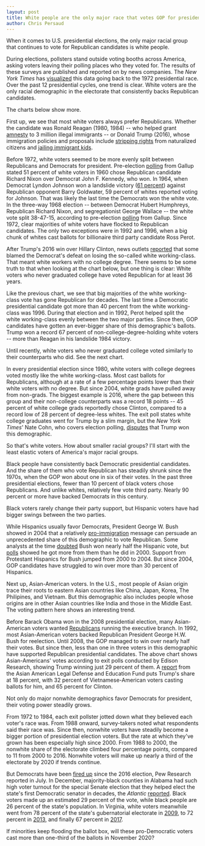 ```yaml
---
layout: post
title: White people are the only major race that votes GOP for president
author: Chris Persaud
---
```


<script src="https://pym.nprapps.org/pym.v1.js"></script>

When it comes to U.S. presidential elections, the only major racial group that continues to vote for Republican candidates is white people. 

During elections, pollsters stand outside voting booths across America, asking voters leaving their polling places who they voted for. The results of these surveys are published and reported on by news companies. The *New York Times* has [visualized](https://www.nytimes.com/interactive/2016/11/08/us/politics/election-exit-polls.html) this data going back to the 1972 presidential race. Over the past 12 presidential cycles, one trend is clear. White voters are the only racial demographic in the electorate that consistently backs Republican candidates. 

The charts below show more.

<div id="white"></div>

First up, we see that most white voters always prefer Republicans. Whether the candidate was Ronald Reagan (1980, 1984) -- who helped grant [amnesty](https://www.npr.org/templates/story/story.php?storyId=128303672) to 3 million illegal immigrants -- or Donald Trump (2016), whose immigration policies and proposals include [stripping rights](https://www.nbcnews.com/politics/immigration/now-trump-administration-wants-limit-citizenship-legal-immigrants-n897931) from naturalized citizens and [jailing immigrant kids](https://www.cnn.com/2018/09/11/politics/hhs-expand-tornillo-tent-facility-immigrant-children/index.html). 

Before 1972, white voters seemed to be more evenly split between Republicans and Democrats for president. Pre-election [polling](https://news.gallup.com/poll/9454/election-polls-vote-groups-19601964.aspx) from Gallup stated 51 percent of white voters in 1960 chose Republican candidate Richard Nixon over Democrat John F. Kennedy, who won. In 1964, when Democrat Lyndon Johnson won a landslide victory ([61 percent](https://www.britannica.com/event/United-States-presidential-election-of-1964)) against Republican opponent Barry Goldwater, 59 percent of whites reported voting for Johnson. That was likely the last time the Democrats won the white vote. In the three-way 1968 election -- between Democrat Hubert Humphreys, Republican Richard Nixon, and segregationist George Wallace -- the white vote split 38-47-15, according to pre-election [polling](https://news.gallup.com/poll/9457/election-polls-vote-groups-19681972.aspx) from Gallup. Since 1972, clear majorities of white voters have flocked to Republican candidates. The only two exceptions were in 1992 and 1996, when a big chunk of whites cast ballots for billionaire third party candidate Ross Perot. 

After Trump's 2016 win over Hillary Clinton, news outlets [reported](https://www.thenation.com/article/can-the-democrats-win-back-white-working-class-voters/) that some blamed the Democrat's defeat on losing the so-called white working-class. That meant white workers with no college degree. There seems to be some truth to that when looking at the chart below, but one thing is clear: White voters who never graduated college have voted Republican for at least 36 years.

<div id="white-non-college"></div>

Like the previous chart, we see that big majorities of the white working-class vote has gone Republican for decades. The last time a Democratic presidential candidate got more than 40 percent from the white working-class was 1996. During that election and in 1992, Perot helped split the white working-class evenly between the two major parties. Since then, GOP candidates have gotten an ever-bigger share of this demographic's ballots. Trump won a record 67 percent of non-college-degree-holding white voters -- more than Reagan in his landslide 1984 victory.

Until recently, white voters who never graduated college voted similarly to their counterparts who did. See the next chart.

<div id="white-college"></div>

In every presidential election since 1980, white voters with college degrees voted mostly like the white working-class. Most cast ballots for Republicans, although at a rate of a few percentage points lower than their white voters with no degree. But since 2004, white grads have pulled away from non-grads. The biggest example is 2016, where the gap between this group and their non-college counterparts was a record 18 points -- 45 percent of white college grads reportedly chose Clinton, compared to a record low of 28 percent of degree-less whites. The exit poll states white college graduates went for Trump by a slim margin, but the *New York Times*' Nate Cohn, who covers election polling, [disputes](https://www.nytimes.com/2018/02/27/upshot/trump-losing-college-educated-whites-he-never-won-them-in-the-first-place.html) that Trump won this demographic.

So that's white voters. How about smaller racial groups? I'll start with the least elastic voters of America's major racial groups.

<div id="black"></div>

Black people have consistently back Democratic presidential candidates. And the share of them who vote Republican has steadily shrunk since the 1970s, when the GOP won about one in six of their votes. In the past three presidential elections, fewer than 10 percent of black voters chose Republicans. And unlike whites, relatively few vote third party. Nearly 90 percent or more have backed Democrats in this century. 

Black voters rarely change their party support, but Hispanic voters have had bigger swings between the two parties.

<div id="hispanic"></div>

While Hispanics usually favor Democrats, President George W. Bush showed in 2004 that a relatively [pro-immigration](http://www.cnn.com/2004/ALLPOLITICS/01/07/bush.immigration/) message can persuade an unprecedented share of this demographic to vote Republican. Some analysts at the time [doubted](http://www.washingtonpost.com/wp-dyn/articles/A26119-2004Dec25.html) Bush won nearly half the Hispanic vote, but [polls](http://www.pewhispanic.org/2005/06/27/iv-how-latinos-voted-in-2004/) showed he got more from them than he did in 2000. Support from Protestant Hispanics for Bush jumped from 2000 to 2004. But since 2004, GOP candidates have struggled to win over more than 30 percent of Hispanics. 

Next up, Asian-American voters. In the U.S., most people of Asian origin trace their roots to eastern Asian countries like China, Japan, Korea, The Philipines, and Vietnam. But this demographic also includes people whose origins are in other Asian countries like India and those in the Middle East. The voting pattern here shows an interesting trend.

<div id="asian"></div>

Before Barack Obama won in the 2008 presidential election, many Asian-American voters wanted [Republicans](https://www.nbcnews.com/news/asian-america/obama-asian-americans-voted-republican-gop-wants-bring-them-back-n873401) running the executive branch. In 1992, most Asian-American voters backed Republican President George H.W. Bush for reelection. Until 2008, the GOP managed to win over nearly half their votes. But since then, less than one in three voters in this demographic have supported Republican presidential candidates. The above chart shows Asian-Americans' votes according to exit polls conducted by Edison Research, showing Trump winning just 29 percent of them. A [report](https://www.npr.org/2017/04/18/524371847/trump-lost-more-of-the-asian-american-vote-than-the-national-exit-polls-showed) from the Asian American Legal Defense and Education Fund puts Trump's share at 18 percent, with 32 percent of Vietnamese-American voters casting ballots for him, and 65 percent for Clinton.

Not only do major nonwhite demographics favor Democrats for president, their voting power steadily grows.

<div id="percent-white"></div>

From 1972 to 1984, each exit pollster jotted down what they believed each voter's race was. From 1988 onward, survey-takers noted what respondents said their race was. Since then, nonwhite voters have steadily become a bigger portion of presidential election voters. But the rate at which they've grown has been especially high since 2000. From 1988 to 2000, the nonwhite share of the electorate climbed four percentage points, compared to 11 from 2000 to 2016. Nonwhite voters will make up nearly a third of the electorate by 2020 if trends continue. 

But Democrats have been [fired up](http://www.pewresearch.org/fact-tank/2018/07/27/turnout-in-this-years-u-s-house-primaries-is-up-especially-on-the-democratic-side/) since the 2016 election, Pew Research reported in July. In December, majority-black counties in Alabama had such high voter turnout for the special Senate election that they helped elect the state's first Democratic senator in decades, the *Atlantic* [reported](https://www.theatlantic.com/politics/archive/2017/12/despite-the-obstacles-black-voters-make-a-statement-in-alabama/548237/). Black voters made up an estimated 29 percent of the vote, while black people are 26 percent of the state's population. In Virginia, white voters meanwhile went from 78 percent of the state's  gubernatorial electorate in [2009](http://i2.cdn.turner.com/cnn/2009/images/11/04/2009.exit.polls.-.va.gov.pdf), to 72 percent in [2013](http://www.nytimes.com/projects/elections/2013/general/virginia/exit-polls.html), and finally 67 percent in [2017](https://www.washingtonpost.com/graphics/2017/local/virginia-politics/governor-exit-polls/?utm_term=.cdf4e8e36b0d).

If minorities keep flooding the ballot box, will these pro-Democratic voters cast more than one-third of the ballots in November 2020?

<script type="text/javascript">
	var pymParentWhite = new pym.Parent("white","{{site.baseurl}}/charts/us-presidential-vote-by-race/white.html",{});
	var pymParentWhiteNonCollege = new pym.Parent("white-non-college","{{site.baseurl}}/charts/us-presidential-vote-by-race/white-non-college.html",{});
	var pymParentWhiteCollege = new pym.Parent("white-college","{{site.baseurl}}/charts/us-presidential-vote-by-race/white-college.html",{});
	var pymParentBlack = new pym.Parent("black","{{site.baseurl}}/charts/us-presidential-vote-by-race/black.html",{});
	var pymParentHispanic = new pym.Parent("hispanic","{{site.baseurl}}/charts/us-presidential-vote-by-race/hispanic.html",{});
	var pymParentAsian = new pym.Parent("asian","{{site.baseurl}}/charts/us-presidential-vote-by-race/asian.html",{});
	var pymParentPercentWhite = new pym.Parent("percent-white","{{site.baseurl}}/charts/us-presidential-vote-by-race/percent-white.html",{});
</script>
